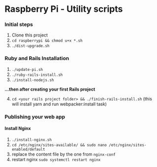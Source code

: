 # Raspberry Pi - Utility scripts

### Initial steps

1. Clone this project
2. `cd raspberrypi && chmod u+x *.sh`
3. `./dist-upgrade.sh`


### Ruby and Rails Installation

1. `./update-pi.sh`
2. `./ruby-rails-install.sh`
3. `./install-nodejs.sh`

**...then after creating your first Rails project**

4. `cd <your rails project folder> && ./finish-rails-install.sh` (this will install yarn and run webpacker:install task)

### Publishing your web app

#### Install Nginx

1. `./install-nginx.sh`
2. `cd /etc/nginx/sites-available/ && sudo nano /etc/nginx/sites-enabled/default`
3. replace the content file by the one from `nginx-conf`
4. restart nginx `sudo systemctl restart nginx`
